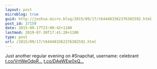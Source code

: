 ```yaml
---
layout: post
microblog: true
guid: http://joshua.micro.blog/2015/09/17/t644483362376302592.html
post_id: 37159
date: 2015-09-17T23:09:42+1100
lastmod: 2019-07-30T17:41:28+1100
type: post
url: /2015/09/17/t644483362376302592.html
---
```

Just another regular evening on #Snapchat, username: celebrant [t.co/VrtWeOdpR...](http://t.co/VrtWeOdpRN) [t.co/DAeWEw0xQ...](http://t.co/DAeWEw0xQC)
